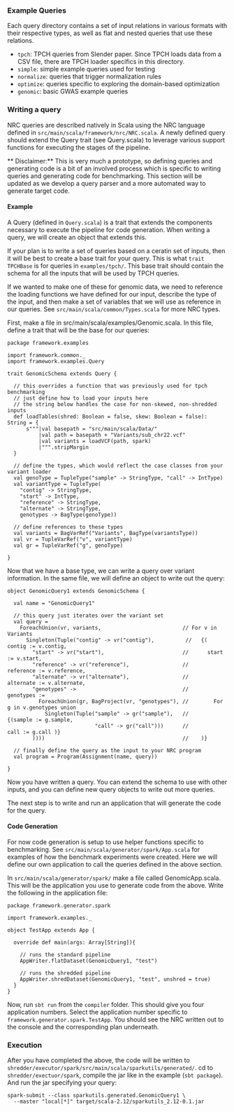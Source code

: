 ### Example Queries

Each query directory contains a set of input relations in various formats with their respective types, 
as well as flat and nested queries that use these relations. 

* `tpch`: TPCH queries from Slender paper. Since TPCH loads data from a CSV file, there are TPCH loader specifics in this directory.
* `simple`: simple example queries used for testing
* `normalize`: queries that trigger normalization rules
* `optimize`: queries specific to exploring the domain-based optimization
* `genomic`: basic GWAS example queries

### Writing a query

NRC queries are described natively in Scala using the NRC language defined in `src/main/scala/framework/nrc/NRC.scala`. 
A newly defined query should extend the Query trait (see Query.scala) to leverage various support functions for executing the 
stages of the pipeline. 

** Disclaimer:** This is very much a prototype, so defining queries and generating code is a bit of an involved process which is specific to writing queries and generating code for benchmarking. This section will be updated as we develop a query parser and a more automated way to generate target code.

#### Example

A Query (defined in `Query.scala`) is a trait that extends the components necessary 
to execute the pipeline for code generation. When writing a query, we will create 
an object that extends this. 

If your plan is to write a set of queries based on a ceratin set of inputs, then 
it will be best to create a base trait for your query. This is what `trait TPCHBase` 
is for queries in `examples/tpch/`. This base trait should contain the schema for 
all the inputs that will be used by TPCH queries. 

If we wanted to make one of these for genomic data, we need to reference the 
loading functions we have defined for our input, describe the type of the input, 
and then make a set of variables that we will use as reference in our queries. 
See `src/main/scala/common/Types.scala` for more NRC types.

First, make a file in src/main/scala/examples/Genomic.scala. In this file, 
define a trait that will be the base for our queries:

```
package framework.examples

import framework.common._
import framework.examples.Query

trait GenomicSchema extends Query {

  // this overrides a function that was previously used for tpch benchmarking
  // just define how to load your inputs here
  // the string below handles the case for non-skewed, non-shredded inputs
  def loadTables(shred: Boolean = false, skew: Boolean = false): String = {
      s"""|val basepath = "src/main/scala/Data/"
          |val path = basepath + "Variants/sub_chr22.vcf"
          |val variants = loadVCF(path, spark)
          |""".stripMargin
  }

  // define the types, which would reflect the case classes from your variant loader 
  val genoType = TupleType("sample" -> StringType, "call" -> IntType)
  val variantType = TupleType(
    "contig" -> StringType, 
    "start" -> IntType, 
    "reference" -> StringType, 
    "alternate" -> StringType, 
    genotypes -> BagType(genoType))

  // define references to these types
  val variants = BagVarRef("Variants", BagType(variantsType))
  val vr = TupleVarRef("v", variantType)
  val gr = TupleVarRef("g", genoType)

}
```

Now that we have a base type, we can write a query over variant information. 
In the same file, we will define an object to write out the query:

```
object GenomicQuery1 extends GenomicSchema {
  
  val name = "GenomicQuery1"

  // this query just iterates over the variant set
  val query = 
    ForeachUnion(vr, variants,                          // For v in Variants
      Singleton(Tuple("contig" -> vr("contig"),          //   {( contig := v.contig,  
        "start" -> vr("start"),                         //      start := v.start, 
        "reference" -> vr("reference"),                 //       reference := v.reference,
        "alternate" -> vr("alternate"),                 //       alternate := v.alternate,
        "genotypes" ->                                  //       genotypes := 
          ForeachUnion(gr, BagProject(vr, "genotypes"), //        For g in v.genotypes union
            Singleton(Tuple("sample" -> gr("sample"),   //          {(sample := g.sample,
                            "call" -> gr("call")))      //            call := g.call )}
        ))))                                            //    )}

  // finally define the query as the input to your NRC program
  val program = Program(Assignment(name, query))

}
```

Now you have written a query. You can extend the schema to use with other inputs, and 
you can define new query objects to write out more queries. 

The next step is to write and run an application that will generate the code for the query. 

#### Code Generation

For now code generation is setup to use helper functions specific to benchmarking. See `src/main/scala/generator/spark/App.scala` for examples of how the benchmark experiments were created. Here we will define our own application to call the queries defined in the above section. 

In `src/main/scala/generator/spark/` make a file called GenomicApp.scala. This will be the application you use to generate code from the above. Write the following in the application file:

```
package framework.generator.spark

import framework.examples._

object TestApp extends App {
 
  override def main(args: Array[String]){
    
    // runs the standard pipeline
    AppWriter.flatDataset(GenomicQuery1, "test")
    
    // runs the shredded pipeline
    AppWriter.shredDataset(GenomicQuery1, "test", unshred = true)
  }
}
```

Now, run `sbt run` from the `compiler` folder. This should give you four application numbers. Select the application number specific to `framework.generator.spark.TestApp`. You should see the NRC written out to the console and the corresponding plan underneath.

### Execution

After you have completed the above, the code will be written to `shredder/executor/spark/src/main/scala/sparkutils/generated/`. cd to `shredder/exectuor/spark`, compile the jar like in the example (`sbt package`). And run the jar specifying your query: 

```
spark-submit --class sparkutils.generated.GenomicQuery1 \
  --master "local[*]" target/scala-2.12/sparkutils_2.12-0.1.jar
```
